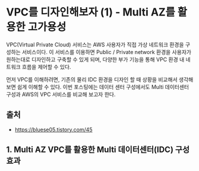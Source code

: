 # VPC를 디자인해보자 (1) - Multi AZ를 활용한 고가용성
VPC(Virtual Private Cloud) 서비스는 AWS 사용자가 직접 가상 네트워크 환경을 구성하는 서비스이다. 이 서비스를 이용하면 
Public / Private network 환경을 사용자가 원하는대로 디자인하고 구축할 수 있게 되며, 다양한 부가 기능을 통해 VPC 환경 내 네트워크 흐름을 제어할 수 있다. 

먼저 VPC를 이해하려면, 기존의 물리 IDC 환경을 디자인 할 때 상황을 비교해서 생각해 보면 쉽게 이해할 수 있다. 
이번 포스팅에는 데이터 센터 구성에서도 Multi 데이터센터 구성과 AWS의 VPC 서비스를 비교해 보고자 한다. 

## 출처
 - https://bluese05.tistory.com/45
 
## 1. Multi AZ VPC를 활용한 Multi 데이터센터(IDC) 구성 효과